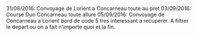 31/08/2016: Convoyage de Lorient a Concarneau toute au pret
03/09/2016: Course Duo Concarneau toute allure
05/09/2016: Convoyage de Concarneau a Lorient bord de code 5 tres interessant a recuperer. A filtrer le depart ou on a fait n'importe quoi et la fin.
